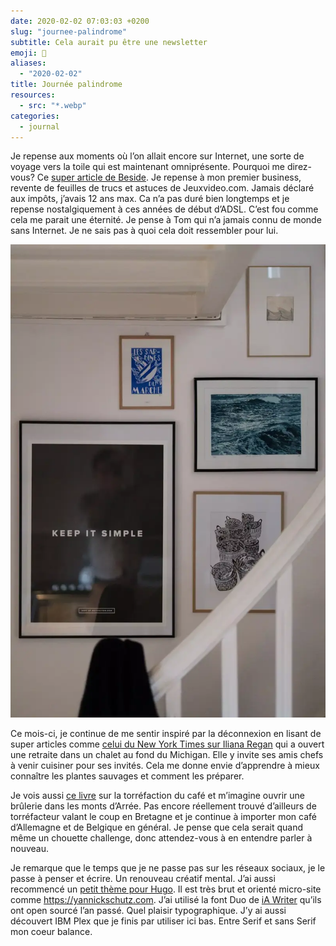 ```yaml
---
date: 2020-02-02 07:03:03 +0200
slug: "journee-palindrome"
subtitle: Cela aurait pu être une newsletter
emoji: 📰
aliases:
  - "2020-02-02"
title: Journée palindrome
resources:
  - src: "*.webp"
categories:
  - journal
---
```


Je repense aux moments où l’on allait encore sur Internet, une sorte de voyage vers la toile qui est maintenant omniprésente. Pourquoi me direz-vous? Ce [super article de Beside](https://beside.media/fr/le-camp-dinternet/). Je repense à mon premier business, revente de feuilles de trucs et astuces de Jeuxvideo.com. Jamais déclaré aux impôts, j’avais 12 ans max. Ca n’a pas duré bien longtemps et je repense nostalgiquement à ces années de début d’ADSL. C’est fou comme cela me parait une éternité. Je pense à Tom qui n’a jamais connu de monde sans Internet. Je ne sais pas à quoi cela doit ressembler pour lui.

![montée escaliers](cover.webp)

Ce mois-ci, je continue de me sentir inspiré par la déconnexion en lisant de super articles comme [celui du New York Times sur Iliana Regan](https://www.nytimes.com/2020/01/21/dining/iliana-regan-milkweed-inn.html) qui a ouvert une retraite dans un chalet au fond du Michigan. Elle y invite ses amis chefs à venir cuisiner pour ses invités. Cela me donne envie d’apprendre à mieux connaître les plantes sauvages et comment les préparer.

Je vois aussi [ce livre](https://www.coffeeroastingbook.com) sur la torréfaction du café et m’imagine ouvrir une brûlerie dans les monts d’Arrée. Pas encore réellement trouvé d’ailleurs de torréfacteur valant le coup en Bretagne et je continue à importer mon café d’Allemagne et de Belgique en général. Je pense que cela serait quand même un chouette challenge, donc attendez-vous à en entendre parler à nouveau.

Je remarque que le temps que je ne passe pas sur les réseaux sociaux, je le passe à penser et écrire. Un renouveau créatif mental. J’ai aussi recommencé un [petit thème pour Hugo](https://github.com/ys/term). Il est très brut et orienté micro-site comme https://yannickschutz.com. J’ai utilisé la font Duo de [iA Writer](https://ia.net/writer/blog/a-typographic-christmas) qu’ils ont open sourcé l’an passé. Quel plaisir typographique. J’y ai aussi découvert IBM Plex que je finis par utiliser ici bas. Entre Serif et sans Serif mon coeur balance.
